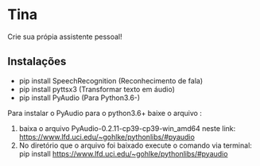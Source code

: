 # Tina
Crie sua própia assistente pessoal!

## Instalações
  
- pip install SpeechRecognition (Reconhecimento de fala)
- pip install pyttsx3  (Transformar texto em áudio)
- pip install PyAudio  (Para Python3.6-)

Para instalar o PyAudio para o python3.6+ baixe o arquivo : 
1. baixa o arquivo PyAudio-0.2.11-cp39-cp39-win_amd64 neste link: 
https://www.lfd.uci.edu/~gohlke/pythonlibs/#pyaudio
2. No diretório que o arquivo foi baixado execute o comando via terminal:
pip install https://www.lfd.uci.edu/~gohlke/pythonlibs/#pyaudio
